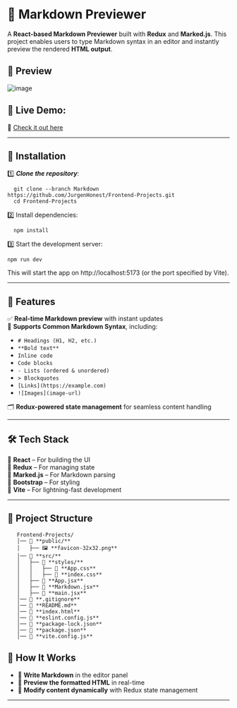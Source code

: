 # 📝 Markdown Previewer

A **React-based Markdown Previewer** built with **Redux** and **Marked.js**. This project enables users to type Markdown syntax in an editor and instantly preview the rendered **HTML output**.

## 🎥 Preview
![image](https://github.com/user-attachments/assets/611cbd71-9d4a-4e4d-a053-93b9e7a54a9e)


## 🌟 **Live Demo:**  
🔗 [Check it out here](https://markdown-previewer67.netlify.app/)

---

## 🚀 Installation
1️⃣ ***Clone the repository***:  
```
  git clone --branch Markdown https://github.com/JurgenHonest/Frontend-Projects.git
  cd Frontend-Projects
```
2️⃣ Install dependencies:
```
  npm install
```
3️⃣ Start the development server:
```
npm run dev
```

This will start the app on http://localhost:5173 (or the port specified by Vite).

---

## 🚀 Features

✅ **Real-time Markdown preview** with instant updates  
📜 **Supports Common Markdown Syntax**, including:  
   - `# Headings (H1, H2, etc.)`
   - `**Bold text**`
   - ``Inline code``
   - ``` Code blocks ```
   - `- Lists (ordered & unordered)`
   - `> Blockquotes`
   - `[Links](https://example.com)`
   - `![Images](image-url)`

🗂 **Redux-powered state management** for seamless content handling  

---

## 🛠️ Tech Stack

🔹 **React** – For building the UI  
🔹 **Redux** – For managing state  
🔹 **Marked.js** – For Markdown parsing  
🔹 **Bootstrap** – For styling  
🔹 **Vite** – For lightning-fast development  

---

## 📂 Project Structure

```
   Frontend-Projects/
   │── 📁 **public/**  
   │   ├── 🖼️ **favicon-32x32.png**   
   │── 📁 **src/**   
   │   ├── 📁 **styles/**  
   │   │   ├── 📄 **App.css**  
   │   │   ├── 📄 **index.css**  
   │   ├── 📄 **App.jsx**
   │   ├── 📄 **Markdown.jsx**
   │   ├── 📄 **main.jsx**
   │── 📄 **.gitignore**
   │── 📄 **README.md**
   │── 📄 **index.html**
   │── 📄 **eslint.config.js** 
   │── 📄 **package-lock.json**
   │── 📄 **package.json**
   │── 📄 **vite.config.js**
```




## 🎨 How It Works

- 📝 **Write Markdown** in the editor panel
- 👀 **Preview the formatted HTML** in real-time
- 🔄 **Modify content dynamically** with Redux state management

---

